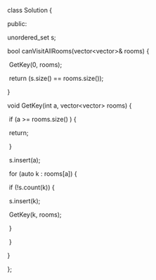 class Solution {

public:

  unordered_set<int> s;

  bool canVisitAllRooms(vector<vector<int>>& rooms) {

​    GetKey(0, rooms);

​    return (s.size() == rooms.size());

  }



  void GetKey(int a, vector<vector<int>> rooms) {

​    if (a >= rooms.size() ) {

​      return;

​    }

​    s.insert(a);

​    for (auto k : rooms[a]) {

​      if (!s.count(k)) {

​        s.insert(k);

​        GetKey(k, rooms);

​      }

​    }

  }



};